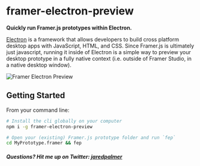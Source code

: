 # framer-electron-preview

**Quickly run Framer.js prototypes within Electron.**

[Electron](http://electron.atom.io/) is a framework that allows developers to build cross platform desktop apps with JavaScript, HTML, and CSS. Since Framer.js is ultimately just javascript, running it inside of Electron is a simple way to preview your desktop prototype in a fully native context (i.e. outside of Framer Studio, in a native desktop window).

![Framer Electron Preview](https://github.com/jaredpalmer/framer-electron-preview/blob/master/demo.gif)

## Getting Started
From your command line:
```bash
# Install the cli globally on your computer
npm i -g framer-electron-preview

# Open your (existing) Framer.js prototype folder and run `fep`
cd MyPrototype.framer && fep
```

##### Questions? Hit me up on Twitter: <a href="https://twitter.com/jaredpalmer">jaredpalmer</a>
